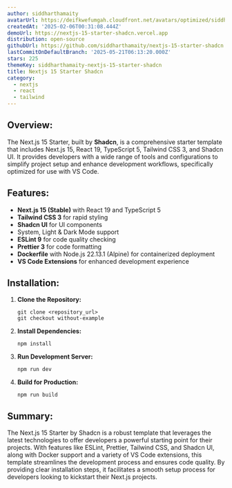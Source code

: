 ```yaml
---
author: siddharthamaity
avatarUrl: https://deifkwefumgah.cloudfront.net/avatars/optimized/siddharthamaity-nextjs-15-starter-shadcn-avatar-128.webp
createdAt: '2025-02-06T00:31:08.444Z'
demoUrl: https://nextjs-15-starter-shadcn.vercel.app
distribution: open-source
githubUrl: https://github.com/siddharthamaity/nextjs-15-starter-shadcn
lastCommitOnDefaultBranch: '2025-05-21T06:13:20.000Z'
stars: 225
themeKey: siddharthamaity-nextjs-15-starter-shadcn
title: Nextjs 15 Starter Shadcn
category:
  - nextjs
  - react
  - tailwind
---
```

## Overview:
The Next.js 15 Starter, built by **Shadcn**, is a comprehensive starter template that includes Next.js 15, React 19, TypeScript 5, Tailwind CSS 3, and Shadcn UI. It provides developers with a wide range of tools and configurations to simplify project setup and enhance development workflows, specifically optimized for use with VS Code.

## Features:
- **Next.js 15 (Stable)** with React 19 and TypeScript 5
- **Tailwind CSS 3** for rapid styling
- **Shadcn UI** for UI components
- System, Light & Dark Mode support
- **ESLint 9** for code quality checking
- **Prettier 3** for code formatting
- **Dockerfile** with Node.js 22.13.1 (Alpine) for containerized deployment
- **VS Code Extensions** for enhanced development experience

## Installation:
1. **Clone the Repository:**
   ```
   git clone <repository_url>
   git checkout without-example
   ```

2. **Install Dependencies:**
   ```
   npm install
   ```

3. **Run Development Server:**
   ```
   npm run dev
   ```

4. **Build for Production:**
   ```
   npm run build
   ```

## Summary:
The Next.js 15 Starter by Shadcn is a robust template that leverages the latest technologies to offer developers a powerful starting point for their projects. With features like ESLint, Prettier, Tailwind CSS, and Shadcn UI, along with Docker support and a variety of VS Code extensions, this template streamlines the development process and ensures code quality. By providing clear installation steps, it facilitates a smooth setup process for developers looking to kickstart their Next.js projects.